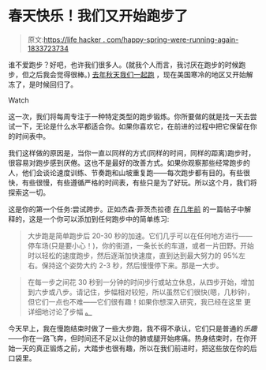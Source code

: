# 春天快乐！我们又开始跑步了

> 原文:[https://life hacker . com/happy-spring-were-running-again-1833723734](https://lifehacker.com/happy-spring-were-running-again-1833723734)

谁不爱跑步？好吧，也许我们很多人。(就我个人而言，我讨厌在跑步的时候跑步，但之后我会觉得很棒。) [去年秋天我们一起跑](https://vitals.lifehacker.com/this-september-lets-run-or-walk-1828699683) ，现在美国寒冷的地区又开始解冻了，是时候回归了。

Watch

这一次，我们将每周专注于一种特定类型的跑步锻炼。你所要做的就是找一天去尝试一下，无论是什么水平都适合你。如果你喜欢它，在前进的过程中把它保留在你的时间表中。

我们这样做的原因是，当你一直以同样的方式(同样的时间，同样的距离)跑步时，很容易对跑步感到厌倦。这也不是最好的改善方式。如果你观察那些经常跑步的人，他们会谈论速度训练、节奏跑和山坡重复跑——每次跑步都有目的。有些很快，有些很慢，有些遵循严格的时间表，有些只是为了好玩。所以这个月，我们将探索这一切。

这是你的第一个任务:尝试跨步。正如杰森·菲茨杰拉德 [在几年前](https://lifehacker.com/four-actionable-ways-to-start-improving-your-running-1646285696) 的一篇帖子中解释的，这是一个你可以添加到任何跑步中的简单练习:

> 大步跑是简单跑步后 20-30 秒的加速。它们几乎可以在任何地方进行——停车场(只是要小心！)，你的街道，一条长长的车道，或者一片田野。开始时以轻松的速度跑步，然后逐渐加快速度，直到达到最大努力的 95%左右。保持这个姿势大约 2-3 秒，然后慢慢停下来。那是一大步。

> 在每一步之间花 30 秒到一分钟的时间步行或站立休息，从四步开始，增加到六步或八步。请记住，步幅相对较短，所以虽然它们很快(嗯，几秒钟)，但它们一点也不难——它们很有趣！如果你想深入研究，我已经在这里 更详细地讨论了步幅 [。](http://strengthrunning.com/2012/10/what-are-strides/)

今天早上，我在慢跑结束时做了一些大步跑，我不得不承认，它们只是普通的*乐趣*——你在一路飞奔，但时间还不足以让你的肺或腿开始疼痛。热身结束时，在你开始一天的真正锻炼之前，大踏步也很有趣，所以在我们前进时，把这些放在你的后口袋里。